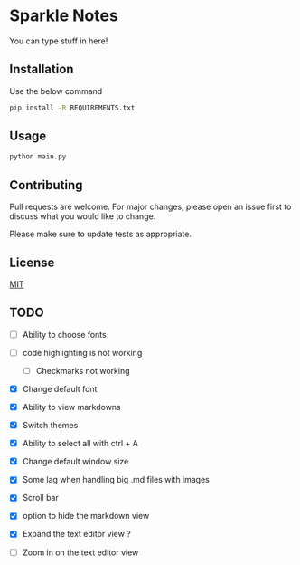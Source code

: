 # Sparkle Notes

You can type stuff in here!

## Installation

Use the below command

```bash
pip install -R REQUIREMENTS.txt
```

## Usage

```python
python main.py
```

## Contributing

Pull requests are welcome. For major changes, please open an issue first
to discuss what you would like to change.

Please make sure to update tests as appropriate.

## License

[MIT](https://choosealicense.com/licenses/mit/)

## TODO  



- [ ] Ability to choose fonts  
- [ ] code highlighting is not working  
    - [ ] Checkmarks not working  
- [x] Change default font  
- [x] Ability to view markdowns  
- [x] Switch themes  
- [x] Ability to select all with ctrl + A  
- [x] Change default window size  
- [x] Some lag when handling big .md files with images  
- [x] Scroll bar 
- [x] option to hide the markdown view  
- [x] Expand the text editor view ?  
- [ ] Zoom in on the text editor view  

